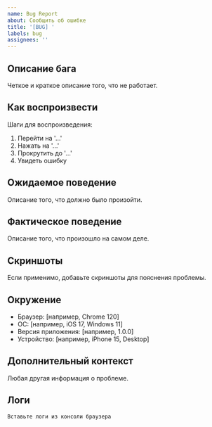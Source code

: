 ```yaml
---
name: Bug Report
about: Сообщить об ошибке
title: '[BUG] '
labels: bug
assignees: ''
---
```


## Описание бага

Четкое и краткое описание того, что не работает.

## Как воспроизвести

Шаги для воспроизведения:

1. Перейти на '...'
2. Нажать на '...'
3. Прокрутить до '...'
4. Увидеть ошибку

## Ожидаемое поведение

Описание того, что должно было произойти.

## Фактическое поведение

Описание того, что произошло на самом деле.

## Скриншоты

Если применимо, добавьте скриншоты для пояснения проблемы.

## Окружение

- Браузер: [например, Chrome 120]
- ОС: [например, iOS 17, Windows 11]
- Версия приложения: [например, 1.0.0]
- Устройство: [например, iPhone 15, Desktop]

## Дополнительный контекст

Любая другая информация о проблеме.

## Логи

```
Вставьте логи из консоли браузера
```
